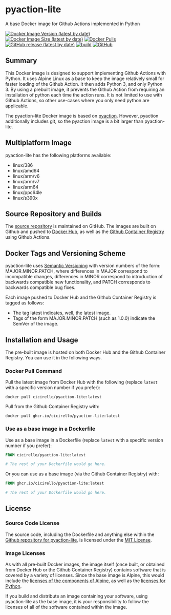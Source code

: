 # pyaction-lite
A base Docker image for Github Actions implemented in Python

[![Docker Image Version (latest by date)](https://img.shields.io/docker/v/cicirello/pyaction-lite?label=Docker%20Hub&logo=docker)](https://hub.docker.com/r/cicirello/pyaction-lite)
[![Docker Image Size (latest by date)](https://img.shields.io/docker/image-size/cicirello/pyaction-lite?logo=docker)](https://hub.docker.com/r/cicirello/pyaction-lite)
[![Docker Pulls](https://img.shields.io/docker/pulls/cicirello/pyaction-lite?logo=docker)](https://hub.docker.com/r/cicirello/pyaction-lite)
[![GitHub release (latest by date)](https://img.shields.io/github/v/release/cicirello/pyaction-lite?logo=github)](https://github.com/cicirello/pyaction-lite/releases)
[![build](https://github.com/cicirello/pyaction-lite/workflows/build/badge.svg)](https://github.com/cicirello/pyaction-lite/actions)
[![GitHub](https://img.shields.io/github/license/cicirello/pyaction-lite)](https://github.com/cicirello/pyaction-lite/blob/master/LICENSE)

## Summary

This Docker image is designed to support implementing Github Actions 
with Python. It uses Alpine Linux as a base to keep the image relatively
small for faster loading of the Github Action. It then adds Python 3, and only
Python 3. By using a prebuilt image, it prevents the Github Action
from requiring an installation of python each time the action runs. It
is not limited to use with Github Actions, so other use-cases where you
only need python are applicable.  

The pyaction-lite Docker image is based on
[pyaction](https://github.com/cicirello/pyaction).  However, pyaction
additionally includes git, so the pyaction image is a bit larger than pyaction-lite.

## Multiplatform Image

pyaction-lite has the following platforms available:
* linux/386
* linux/amd64
* linux/arm/v6
* linux/arm/v7
* linux/arm64
* linux/ppc64le
* linux/s390x 

## Source Repository and Builds

The [source repository](https://github.com/cicirello/pyaction-lite) is maintained on GitHub.  The images are built on Github and pushed to [Docker Hub](https://hub.docker.com/r/cicirello/pyaction-lite), as well as the [Github Container Registry](https://github.com/cicirello?ecosystem=container&tab=packages) using Github Actions.

## Docker Tags and Versioning Scheme

pyaction-lite uses [Semantic Versioning](https://semver.org/) with 
version numbers of the form: MAJOR.MINOR.PATCH, where differences in 
MAJOR correspond to incompatible changes, differences in MINOR 
correspond to introduction of backwards compatible new functionality, 
and PATCH corresponds to backwards compatible bug fixes.

Each image pushed to Docker Hub and the Github Container Registry is tagged as follows:
* The tag latest indicates, well, the latest image.
* Tags of the form MAJOR.MINOR.PATCH (such as 1.0.0) indicate the SemVer of the image.


## Installation and Usage

The pre-built image is hosted on both Docker Hub and the Github Container Registry. You can use it in the following ways.

### Docker Pull Command

Pull the latest image from Docker Hub with the following (replace `latest` with 
a specific version number if you prefer):

```
docker pull cicirello/pyaction-lite:latest
```

Pull from the Github Container Registry with:

```
docker pull ghcr.io/cicirello/pyaction-lite:latest
```


### Use as a base image in a Dockerfile

Use as a base image in a Dockerfile (replace `latest` with 
a specific version number if you prefer):

```Dockerfile
FROM cicirello/pyaction-lite:latest

# The rest of your Dockerfile would go here.
```

Or you can use as a base image (via the Github Container Registry) with:

```Dockerfile
FROM ghcr.io/cicirello/pyaction-lite:latest

# The rest of your Dockerfile would go here.
```


## License
### Source Code License
The source code, including the Dockerfile and anything
else within the [Github repository for pyaction-lite](https://github.com/cicirello/pyaction-lite), is licensed under the
[MIT License](https://github.com/cicirello/pyaction-lite/blob/master/LICENSE).

### Image Licenses
As with all pre-built Docker images, the image itself (once built, or obtained from
Docker Hub or the Github Container Registry) contains software that is covered by a
variety of licenses. Since the base image is Alpine, this would include
the [licenses of the components of Alpine](https://pkgs.alpinelinux.org/),
as well as the [licenses for Python](https://docs.python.org/3/license.html).  

If you build and distribute an image containing your software, 
using pyaction-lite as the base image, it
is your responsibility to follow the licenses of all of the
software contained within the image.  
